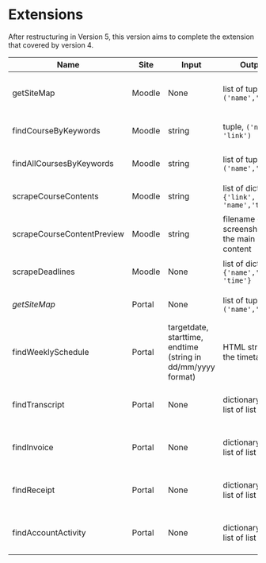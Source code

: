 # Extensions

After restructuring in Version 5, this version aims to complete the extension that covered by version 4.  

| Name                       | Site   | Input                                                        | Output                                     | Usage                                 |
| -------------------------- | ------ | ------------------------------------------------------------ | ------------------------------------------ | ------------------------------------- |
| getSiteMap                 | Moodle | None                                                         | list of tuples, `('name','link')`          | get the accessible course of the user |
| findCourseByKeywords       | Moodle | string                                                       | tuple, `('name', 'link')`                  | search course by keywords             |
| findAllCoursesByKeywords   | Moodle | string                                                       | list of tuples, `('name','link')`          | search courses by keywords            |
| scrapeCourseContents       | Moodle | string                                                       | list of dict, `{'link', 'name','type'}`    | get the content of the course         |
| scrapeCourseContentPreview | Moodle | string                                                       | filename of screenshot of the main content | get the preview of the course content |
| scrapeDeadlines            | Moodle | None                                                         | list of dict, `{'name','link', 'time'}`    | get the list of deadlines             |
| _getSiteMap_               | Portal | None                                                         | list of tuples, `('name','link')`          | list of links in the sidemenu         |
| findWeeklySchedule         | Portal | targetdate, starttime, endtime (string in dd/mm/yyyy format) | HTML string of the timetable               | get the weekly schedule of the user   |
| findTranscript             | Portal | None                                                         | dictionary with list of list (table)       | get information of that page          |
| findInvoice                | Portal | None                                                         | dictionary with list of list (table)       | get information of that page          |
| findReceipt                | Portal | None                                                         | dictionary with list of list (table)       | get information of that page          |
| findAccountActivity        | Portal | None                                                         | dictionary with list of list (table)       | get information of that page          |

